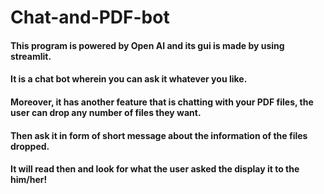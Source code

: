 # Chat-and-PDF-bot
#### This program is powered by Open AI and its gui is made by using streamlit.
#### It is a chat bot wherein you can ask it whatever you like.
#### Moreover, it has another feature that is chatting with your PDF files, the user can drop any number of files they want.
#### Then ask it in form of short message about the information of the files dropped.
#### It will read then and look for what the user asked the display it to the him/her!
